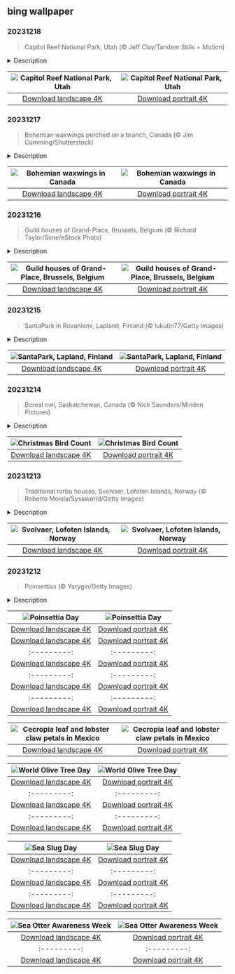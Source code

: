 ## bing wallpaper

### 20231218

> Capitol Reef National Park, Utah (© Jeff Clay/Tandem Stills + Motion)

<details>
<summary>Description</summary>

> Carved by time, wind, and water, Capitol Reef National Park showcases rust-hued cliffs and the natural beauty of the American West. The park was named after a series of Navajo sandstone domes said to resemble the US Capitol Building and the Waterpocket Fold, a huge ridge in the Earth's crust, which was referred to as a reef by prospectors. This 100-mile-long monocline—a step-like fold—is thought to have formed around 50 to 70 million years ago, and is home to towering cliffs, narrow canyons, and colorful rock formations. Capitol Reef was established as a national monument in 1937 and was designated a national park on December 18, 1971.
> 
> 
> 
> 

</details>

| ![Capitol Reef National Park, Utah](https://cn.bing.com/th?id=OHR.CapitolReefSnow_EN-US8594085615_UHD.jpg&pid=hp&w=400&h=224&rs=1&c=4) | ![Capitol Reef National Park, Utah](https://cn.bing.com/th?id=OHR.CapitolReefSnow_EN-US8594085615_1080x1920.jpg&pid=hp&w=155&h=315&rs=1&c=4) |
|:---------:|:---------:|
| [Download landscape 4K](https://cn.bing.com/th?id=OHR.CapitolReefSnow_EN-US8594085615_UHD.jpg) | [Download portrait 4K](https://cn.bing.com/th?id=OHR.CapitolReefSnow_EN-US8594085615_1080x1920.jpg) |

### 20231217

> Bohemian waxwings perched on a branch, Canada (© Jim Cumming/Shutterstock)

<details>
<summary>Description</summary>

> Among their feathered friends, Bohemian waxwings cut striking figures with their pointed crests, 'blushing' faces, and velvety gray plumage with splashes of color. Large groups wander across the northern US and Canada in search of food, swooping on trees and shrubs to find fruit. In winter, they feast upon cotoneaster, juniper, and rowan berries. As spring casts its spell, these nomads settle down for the breeding season. The female waxwings craft the nests, laying two to six bluish-gray eggs, and hatchlings are fed a diet of insects and fruits by both parents. One can easily spot these sociable birds, as they often gather in chirpy flocks in North America and Eurasia.
> 
> 
> 
> 

</details>

| ![Bohemian waxwings in Canada](https://cn.bing.com/th?id=OHR.WinterWaxwings_EN-US8520915413_UHD.jpg&pid=hp&w=400&h=224&rs=1&c=4) | ![Bohemian waxwings in Canada](https://cn.bing.com/th?id=OHR.WinterWaxwings_EN-US8520915413_1080x1920.jpg&pid=hp&w=155&h=315&rs=1&c=4) |
|:---------:|:---------:|
| [Download landscape 4K](https://cn.bing.com/th?id=OHR.WinterWaxwings_EN-US8520915413_UHD.jpg) | [Download portrait 4K](https://cn.bing.com/th?id=OHR.WinterWaxwings_EN-US8520915413_1080x1920.jpg) |

### 20231216

> Guild houses of Grand-Place, Brussels, Belgium (© Richard Taylor/Sime/eStock Photo)

<details>
<summary>Description</summary>

> Located in the heart of Belgium, Brussels is a vibrant capital city that combines rich history with a modern, cosmopolitan feel. Famous for its architecture and listed as a UNESCO World Heritage Site, the Grand-Place of Brussels exudes an air of grandeur with its ornate guildhalls and centuries-old buildings.
> 
> Most of this central square was destroyed in a bombardment by French troops in 1695. Thanks to reconstructions in the following decades, the square today showcases a harmonious blend of Gothic, Baroque, and Louis XIV architectural styles. Charming in every season, the Grand-Place hosts a bustling flower market in the summer and transforms into a magical winter wonderland during the holidays.
> 
> 

</details>

| ![Guild houses of Grand-Place, Brussels, Belgium](https://cn.bing.com/th?id=OHR.GrandPlaceXmas_EN-US8451269457_UHD.jpg&pid=hp&w=400&h=224&rs=1&c=4) | ![Guild houses of Grand-Place, Brussels, Belgium](https://cn.bing.com/th?id=OHR.GrandPlaceXmas_EN-US8451269457_1080x1920.jpg&pid=hp&w=155&h=315&rs=1&c=4) |
|:---------:|:---------:|
| [Download landscape 4K](https://cn.bing.com/th?id=OHR.GrandPlaceXmas_EN-US8451269457_UHD.jpg) | [Download portrait 4K](https://cn.bing.com/th?id=OHR.GrandPlaceXmas_EN-US8451269457_1080x1920.jpg) |

### 20231215

> SantaPark in Rovaniemi, Lapland, Finland (© lukutin77/Getty Images)

<details>
<summary>Description</summary>

> Deep in the snowy landscape of Finnish Lapland is a city that claims to be the official hometown of Santa Claus. Rovaniemi is a gateway to the Arctic Circle and a destination where reality and folklore merge. Visitors can watch the Northern Lights, explore the Arctic wilderness, and experience the magic of Christmas at various Santa-themed attractions, including SantaPark, an underground theme park designed to emulate the cavern home of the man himself, and the Santa Claus Village. The entrance to SantaPark, lit by glowing lights, is pictured on our homepage today. Other attractions in Rovaniemi include a hotel built from snow and ice, a popular ski resort, and horse sleigh rides around a vast frozen lake.
> 
> 
> 
> 

</details>

| ![SantaPark, Lapland, Finland](https://cn.bing.com/th?id=OHR.SantaPark_EN-US8274997583_UHD.jpg&pid=hp&w=400&h=224&rs=1&c=4) | ![SantaPark, Lapland, Finland](https://cn.bing.com/th?id=OHR.SantaPark_EN-US8274997583_1080x1920.jpg&pid=hp&w=155&h=315&rs=1&c=4) |
|:---------:|:---------:|
| [Download landscape 4K](https://cn.bing.com/th?id=OHR.SantaPark_EN-US8274997583_UHD.jpg) | [Download portrait 4K](https://cn.bing.com/th?id=OHR.SantaPark_EN-US8274997583_1080x1920.jpg) |

### 20231214

> Boreal owl, Saskatchewan, Canada (© Nick Saunders/Minden Pictures)

<details>
<summary>Description</summary>

> In the world of birdwatching, the Christmas Bird Count, first held back in 1900, is a highlight of the year. The original bird count involved just 27 people spread over 25 locations in the US and Canada. Since then, the annual bird census has grown exponentially, with participants in more than 2,360 locations across various countries.
> 
> In North America's coniferous forests lives a tiny bird of prey—the boreal owl. The small brown and white-flecked raptor is shy and keeps well hidden from our view. Despite its compact size, it is a formidable hunter, feeding on small mammals, voles, and birds. With dark plumage and expressive eyes, it strikes a captivating figure in the moonlit canopy, intriguing bird enthusiasts and researchers. Any birder would be fortunate to spot one during their Christmas Bird Count.
> 
> 

</details>

| ![Christmas Bird Count](https://cn.bing.com/th?id=OHR.BorealOwl_EN-US1112219806_UHD.jpg&pid=hp&w=400&h=224&rs=1&c=4) | ![Christmas Bird Count](https://cn.bing.com/th?id=OHR.BorealOwl_EN-US1112219806_1080x1920.jpg&pid=hp&w=155&h=315&rs=1&c=4) |
|:---------:|:---------:|
| [Download landscape 4K](https://cn.bing.com/th?id=OHR.BorealOwl_EN-US1112219806_UHD.jpg) | [Download portrait 4K](https://cn.bing.com/th?id=OHR.BorealOwl_EN-US1112219806_1080x1920.jpg) |

### 20231213

> Traditional rorbu houses, Svolvaer, Lofoten Islands, Norway (© Roberto Moiola/Sysaworld/Getty Images)

<details>
<summary>Description</summary>

> Housed in the Arctic Circle, Norway's Lofoten Islands are a crossroads of traditional life and modern industry. One of two towns in Lofoten, Svolvaer boasts a long history as a fishing village. Before it became a town of its own, it was part of the town of Vågan, where people have lived for over 1,000 years. Beyond fishing, it also serves as a sanctuary for travelers looking for a peaceful getaway, with as many as 200,000 visitors in a single year. The traditional rorbu houses, built on poles over water, add a distinctive layer of charm to the town. These cabins were once made for traveling fishermen and have now been refurbished to meet contemporary tastes.
> 
> 
> 
> 

</details>

| ![Svolvaer, Lofoten Islands, Norway](https://cn.bing.com/th?id=OHR.LofotenRorbu_EN-US1036629496_UHD.jpg&pid=hp&w=400&h=224&rs=1&c=4) | ![Svolvaer, Lofoten Islands, Norway](https://cn.bing.com/th?id=OHR.LofotenRorbu_EN-US1036629496_1080x1920.jpg&pid=hp&w=155&h=315&rs=1&c=4) |
|:---------:|:---------:|
| [Download landscape 4K](https://cn.bing.com/th?id=OHR.LofotenRorbu_EN-US1036629496_UHD.jpg) | [Download portrait 4K](https://cn.bing.com/th?id=OHR.LofotenRorbu_EN-US1036629496_1080x1920.jpg) |

### 20231212

> Poinsettias (© Yarygin/Getty Images)

<details>
<summary>Description</summary>

> During the holiday season, poinsettias brighten up homes in suitably festive coloring, serving as symbols of goodwill. December 12 marks National Poinsettia Day, a special occasion to celebrate this holiday favorite. The plant was introduced to the US by Joel Roberts Poinsett, a botanist and former minister to Mexico who died on this day in 1851. Poinsettias can be found growing in the wild from Mexico to Guatemala. The ancestors of the modern, commercially available version have been traced to the Mexican state of Guerrero. The crimson-leaved plant was used by the Aztecs as a red dye and as a fever-reducing medicine.
> 
> 
> 
> 

</details>

| ![Poinsettia Day](https://cn.bing.com/th?id=OHR.Poinsettia_EN-US0450019921_UHD.jpg&pid=hp&w=400&h=224&rs=1&c=4) | ![Poinsettia Day](https://cn.bing.com/th?id=OHR.Poinsettia_EN-US0450019921_1080x1920.jpg&pid=hp&w=155&h=315&rs=1&c=4) |
|:---------:|:---------:|
| [Download landscape 4K](https://cn.bing.com/th?id=OHR.Poinsettia_EN-US0450019921_UHD.jpg) | [Download portrait 4K](https://cn.bing.com/th?id=OHR.Poinsettia_EN-US0450019921_1080x1920.jpg) |:---------:|
| [Download landscape 4K](https://cn.bing.com/th?id=OHR.MountainDayChina_ZH-CN6894169616_UHD.jpg) | [Download portrait 4K](https://cn.bing.com/th?id=OHR.MountainDayChina_ZH-CN6894169616_1080x1920.jpg) |Download portrait 4K](https://cn.bing.com/th?id=OHR.PatagoniaGuanaco_EN-US0251074250_1080x1920.jpg) |id=OHR.JerseyIsland_EN-US0109101063_1080x1920.jpg) |_EN-US9996821390_1080x1920.jpg) |RNCenter_EN-US9854867489_1080x1920.jpg) |4506_1080x1920.jpg&pid=hp&w=155&h=315&rs=1&c=4) |
|:---------:|:---------:|
| [Download landscape 4K](https://cn.bing.com/th?id=OHR.AlpsCastles_EN-US9735484506_UHD.jpg) | [Download portrait 4K](https://cn.bing.com/th?id=OHR.AlpsCastles_EN-US9735484506_1080x1920.jpg) |5219587_1080x1920.jpg) |p&w=400&h=224&rs=1&c=4) | ![National Bison Day](https://cn.bing.com/th?id=OHR.BisonSnow_EN-US6764351912_1080x1920.jpg&pid=hp&w=155&h=315&rs=1&c=4) |
|:---------:|:---------:|
| [Download landscape 4K](https://cn.bing.com/th?id=OHR.BisonSnow_EN-US6764351912_UHD.jpg) | [Download portrait 4K](https://cn.bing.com/th?id=OHR.BisonSnow_EN-US6764351912_1080x1920.jpg) |6_UHD.jpg) | [Download portrait 4K](https://cn.bing.com/th?id=OHR.DeathValleySalt_EN-US1068737086_1080x1920.jpg) |N-US0948108910_1080x1920.jpg) |ing.com/th?id=OHR.EagleTree_EN-US8588984234_1080x1920.jpg) |d portrait 4K](https://cn.bing.com/th?id=OHR.SurfSanDiego_EN-US0761983664_1080x1920.jpg) |?id=OHR.CormorantBridge_EN-US1902862286_1080x1920.jpg) |om/th?id=OHR.AmericanWetlands_EN-US1844827155_1080x1920.jpg&pid=hp&w=155&h=315&rs=1&c=4) |
|:---------:|:---------:|
| [Download landscape 4K](https://cn.bing.com/th?id=OHR.AmericanWetlands_EN-US1844827155_UHD.jpg) | [Download portrait 4K](https://cn.bing.com/th?id=OHR.AmericanWetlands_EN-US1844827155_1080x1920.jpg) |9784_UHD.jpg) | [Download portrait 4K](https://cn.bing.com/th?id=OHR.RedPlanetDay_EN-US9693219784_1080x1920.jpg) |r claw is often cultivated as an ornamental plant for tropical gardens. Gardeners looking to attract birds love the Heliconia because its plentiful nectar draws hummingbirds to its downward-facing flowers. Those same flowers have special recognition in Bolivia as 'patujú,' the national flower, which appears on one of the country's flags.
> 
> 

</details>

| ![Cecropia leaf and lobster claw petals in Mexico](https://cn.bing.com/th?id=OHR.Cecropia_EN-US9602789937_UHD.jpg&pid=hp&w=400&h=224&rs=1&c=4) | ![Cecropia leaf and lobster claw petals in Mexico](https://cn.bing.com/th?id=OHR.Cecropia_EN-US9602789937_1080x1920.jpg&pid=hp&w=155&h=315&rs=1&c=4) |
|:---------:|:---------:|
| [Download landscape 4K](https://cn.bing.com/th?id=OHR.Cecropia_EN-US9602789937_UHD.jpg) | [Download portrait 4K](https://cn.bing.com/th?id=OHR.Cecropia_EN-US9602789937_1080x1920.jpg) |though olive trees do not grow very tall, usually no more than 30 feet, they live a very long time. One of the oldest known trees in the world, in Portugal, is believed to be 3,350 years old. Many live for millennia, their trunks growing thick and gnarled, and their branches bearing fruit century after century. As civilizations rise and fall around them, these hardy trees remain resilient and steadfast.
> 
> 

</details>

| ![World Olive Tree Day](https://cn.bing.com/th?id=OHR.OliveTreeDay_EN-US9460125670_UHD.jpg&pid=hp&w=400&h=224&rs=1&c=4) | ![World Olive Tree Day](https://cn.bing.com/th?id=OHR.OliveTreeDay_EN-US9460125670_1080x1920.jpg&pid=hp&w=155&h=315&rs=1&c=4) |
|:---------:|:---------:|
| [Download landscape 4K](https://cn.bing.com/th?id=OHR.OliveTreeDay_EN-US9460125670_UHD.jpg) | [Download portrait 4K](https://cn.bing.com/th?id=OHR.OliveTreeDay_EN-US9460125670_1080x1920.jpg) |pid=hp&w=155&h=315&rs=1&c=4) |
|:---------:|:---------:|
| [Download landscape 4K](https://cn.bing.com/th?id=OHR.MonksMound_EN-US9323884241_UHD.jpg) | [Download portrait 4K](https://cn.bing.com/th?id=OHR.MonksMound_EN-US9323884241_1080x1920.jpg) |](https://cn.bing.com/th?id=OHR.Calacas_EN-US6430903741_UHD.jpg) | [Download portrait 4K](https://cn.bing.com/th?id=OHR.Calacas_EN-US6430903741_1080x1920.jpg) |.com/th?id=OHR.SealRiver_EN-US6267835630_1080x1920.jpg&pid=hp&w=155&h=315&rs=1&c=4) |
|:---------:|:---------:|
| [Download landscape 4K](https://cn.bing.com/th?id=OHR.SealRiver_EN-US6267835630_UHD.jpg) | [Download portrait 4K](https://cn.bing.com/th?id=OHR.SealRiver_EN-US6267835630_1080x1920.jpg) |e a more fitting name. Someone call Terry.
> 
> 

</details>

| ![Sea Slug Day](https://cn.bing.com/th?id=OHR.SeaAngel_EN-US5531672696_UHD.jpg&pid=hp&w=400&h=224&rs=1&c=4) | ![Sea Slug Day](https://cn.bing.com/th?id=OHR.SeaAngel_EN-US5531672696_1080x1920.jpg&pid=hp&w=155&h=315&rs=1&c=4) |
|:---------:|:---------:|
| [Download landscape 4K](https://cn.bing.com/th?id=OHR.SeaAngel_EN-US5531672696_UHD.jpg) | [Download portrait 4K](https://cn.bing.com/th?id=OHR.SeaAngel_EN-US5531672696_1080x1920.jpg) |OHR.DarkSkyAcadia_EN-US6966527964_1080x1920.jpg) |.bing.com/th?id=OHR.GoldenJellyfish_EN-US6743816471_1080x1920.jpg&pid=hp&w=155&h=315&rs=1&c=4) |
|:---------:|:---------:|
| [Download landscape 4K](https://cn.bing.com/th?id=OHR.GoldenJellyfish_EN-US6743816471_UHD.jpg) | [Download portrait 4K](https://cn.bing.com/th?id=OHR.GoldenJellyfish_EN-US6743816471_1080x1920.jpg) |ng.com/th?id=OHR.LastDollarRoad_EN-US7923638318_UHD.jpg&pid=hp&w=400&h=224&rs=1&c=4) | ![First day of autumn](https://cn.bing.com/th?id=OHR.LastDollarRoad_EN-US7923638318_1080x1920.jpg&pid=hp&w=155&h=315&rs=1&c=4) |
|:---------:|:---------:|
| [Download landscape 4K](https://cn.bing.com/th?id=OHR.LastDollarRoad_EN-US7923638318_UHD.jpg) | [Download portrait 4K](https://cn.bing.com/th?id=OHR.LastDollarRoad_EN-US7923638318_1080x1920.jpg) |ppers who hunted otters to near extinction before they were protected by law. Although sea otter populations have rebounded, they are still considered endangered. Otters live along the Pacific Coast of North America, from California up to Alaska. Although they can walk on land, they almost never find the need or desire to, even when it's nap time. When they're ready for a snooze, they'll raft up, wrap themselves in a strand of kelp to keep them from drifting away, and recline on the world's biggest waterbed.

</details>

| ![Sea Otter Awareness Week](https://cn.bing.com/th?id=OHR.SitkaOtters_EN-US7714053956_UHD.jpg&pid=hp&w=400&h=224&rs=1&c=4) | ![Sea Otter Awareness Week](https://cn.bing.com/th?id=OHR.SitkaOtters_EN-US7714053956_1080x1920.jpg&pid=hp&w=155&h=315&rs=1&c=4) |
|:---------:|:---------:|
| [Download landscape 4K](https://cn.bing.com/th?id=OHR.SitkaOtters_EN-US7714053956_UHD.jpg) | [Download portrait 4K](https://cn.bing.com/th?id=OHR.SitkaOtters_EN-US7714053956_1080x1920.jpg) |oo_EN-US7569665443_UHD.jpg&pid=hp&w=400&h=224&rs=1&c=4) | ![World Bamboo Day](https://cn.bing.com/th?id=OHR.ArashiyamaBamboo_EN-US7569665443_1080x1920.jpg&pid=hp&w=155&h=315&rs=1&c=4) |
|:---------:|:---------:|
| [Download landscape 4K](https://cn.bing.com/th?id=OHR.ArashiyamaBamboo_EN-US7569665443_UHD.jpg) | [Download portrait 4K](https://cn.bing.com/th?id=OHR.ArashiyamaBamboo_EN-US7569665443_1080x1920.jpg) |